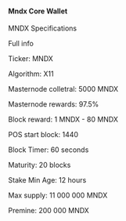 #### Mndx Core Wallet

MNDX Specifications

Full info

Ticker: MNDX

Algorithm: X11

Masternode colletral: 5000 MNDX

Masternode rewards: 97.5%

Block reward: 1 MNDX - 80 MNDX

POS start block: 1440

Block Timer: 60 seconds

Maturity: 20 blocks

Stake Min Age: 12 hours

Max supply: 11 000 000 MNDX

Premine: 200 000 MNDX
